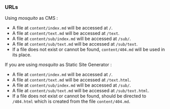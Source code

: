 <!--
order : 2
-->

### URLs

Using *mosquito* as CMS :

- A file at `content/index.md` will be accessed at `/`.  
- A file at `content/text.md` will be accessed at `/text`.  
- A file at `content/sub/index.md` will be accessed at `/sub/`.  
- A file at `content/sub/text.md` will be accessed at `/sub/text`.  
- If a file does not exist or cannot be found, `content/404.md` will be used in its place.

If you are using *mosquito* as Static Site Generator :

- A file at `content/index.md` will be accessed at `/`.  
- A file at `content/text.md` will be accessed at `/text.html`.  
- A file at `content/sub/index.md` will be accessed at `/sub/`.  
- A file at `content/sub/text.md` will be accessed at `/sub/text.html`.  
- If a file does not exist or cannot be found, should be directed to `/404.html` which is created from the file `content/404.md`.
